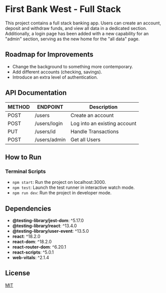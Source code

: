 # First Bank West - Full Stack

This project contains a full stack banking app. Users can create an account, deposit and withdraw funds, and view all data in a dedicated section. Additionally, a login page has been added with a new capability for an "admin" section, serving as the new home for the "all data" page.

## Roadmap for Improvements

- Change the background to something more contemporary.
- Add different accounts (checking, savings).
- Introduce an extra level of authentication.


## API Documentation 

| METHOD | ENDPOINT                            | Description                   | 
| ------ | ----------------------------------- | ----------------------------- | 
| POST   | /users                              | Create an account             |
| POST   | /users/login                        | Log into an existing account  |
| PUT    | /users/id                           | Handle Transactions           | 
| POST   | /users/admin                        | Get all Users                 | 





## How to Run

### Terminal Scripts

- `npm start`: Run the project on localhost:3000.
- `npm test`: Launch the test runner in interactive watch mode.
- `npm run dev`: Run the project in developer mode.

## Dependencies

- **@testing-library/jest-dom**: ^5.17.0
- **@testing-library/react**: ^13.4.0
- **@testing-library/user-event**: ^13.5.0
- **react**: ^18.2.0
- **react-dom**: ^18.2.0
- **react-router-dom**: ^6.20.1
- **react-scripts**: ^5.0.1
- **web-vitals**: ^2.1.4

## License

[MIT](https://choosealicense.com/licenses/mit/)
